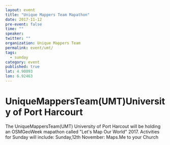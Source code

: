 ```yaml
---
layout: event
title: "Unique Mappers Team Mapathon"
date: 2017-11-12
pre-event: false
time: ""
speaker:
twitter: ""
organization: Unique Mappers Team
permalink: event/umt/
tags:
  - sunday
category: event
published: true
lat: 4.90093
lon: 6.92463
---
```


# UniqueMappersTeam(UMT)University of Port Harcourt

The UniqueMappersTeam(UMT) University of Port Harcout will be holding an OSMGeoWeek mapathon called "Let's Map Our World" 2017. Activities for Sunday will include: Sunday,12th November: Maps.Me to your Church
